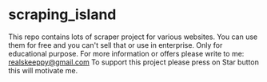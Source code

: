 # scraping_island
This repo contains lots of scraper project for various websites.
You can use them for free and you can't sell that or use in enterprise.
Only for educational purpose.
For more information or offers please write to me:
realskeeppy@gmail.com
To support this project please press on Star button this will motivate me.
